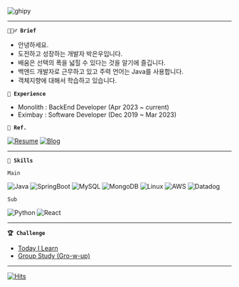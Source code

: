 ![ghipy](https://user-images.githubusercontent.com/50124623/210032601-e6e9eb8c-8cbf-4b3a-8257-932e39d5ae31.gif)

---  

**`💁🏻‍♂️ Brief`**

- 안녕하세요. 
- 도전하고 성장하는 개발자 박은우입니다.  
- 배움은 선택의 폭을 넓힐 수 있다는 것을 알기에 즐깁니다.  
- 백엔드 개발자로 근무하고 있고 주력 언어는 Java를 사용합니다.  
- 객체지향에 대해서 학습하고 있습니다.

**`💼 Experience`**
- Monolith : BackEnd Developer  (Apr 2023 ~ current)  
- Eximbay  : Software Developer (Dec 2019 ~ Mar 2023)  

**`🧐 Ref.`**  

[![Resume](https://img.shields.io/badge/Resume-black?style=flat-square&logo=notion&Lists&logoColor=white)](https://ieunune.notion.site/d836ecc9172144d4b39f185b89f16a62)
[![Blog](https://img.shields.io/badge/Blog-20C997?style=flat-square&logo=velog&logoColor=white)](https://96-brain.tistory.com/category)

---

**`🚀 Skills`**

`Main`

![Java](https://img.shields.io/badge/Java-007396?style=flat-square&logo=OpenJDK&logoColor=white)
![SpringBoot](https://img.shields.io/badge/SpringBoot-6DB33F?style=flat-square&logo=SpringBoot&logoColor=white)
![MySQL](https://img.shields.io/badge/MySQL-4479A1?style=flat-square&logo=MySQL&logoColor=white)
![MongoDB](https://img.shields.io/badge/MongoDB-%234ea94b.svg?style=flat-square&logo=mongodb&logoColor=white)
![Linux](https://img.shields.io/badge/Linux-FCC624?style=flat-square&logo=Linux&logoColor=white)
![AWS](https://img.shields.io/badge/AWS-232F3E?style=flat-square&logo=AmazonAWS&logoColor=white)
![Datadog](https://img.shields.io/badge/datadog-%230072C6.svg?style=flat-square&logo=datadog&logoColor=white)

`Sub`  

![Python](https://img.shields.io/badge/Python-007396?style=flat-square&logo=Python&logoColor=white)
![React](https://img.shields.io/badge/React-61DAFB?style=flat-square&logo=react&logoColor=black)

---
**`🏆 Challenge`**
- [Today I Learn](https://github.com/noah-personal-learning)
- [Group Study (Gro-w-up)](https://github.com/gro-w-up)

---
[![Hits](https://hits.seeyoufarm.com/api/count/incr/badge.svg?url=https%3A%2F%2Fgithub.com%2Fieunune&count_bg=%23707070&title_bg=%23000000&icon=digitalocean.svg&icon_color=%23E7E7E7&title=hits&edge_flat=false)](https://hits.seeyoufarm.com)
